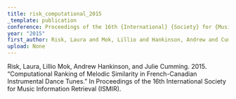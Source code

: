 ```yaml
---
title: risk_computational_2015
_template: publication
conference: Proceedings of the 16th {International} {Society} for {Music} {Information} {Retrieval} ({ISMIR})
year: "2015"
first_author: Risk, Laura and Mok, Lillio and Hankinson, Andrew and Cumming, Julie
upload: None
---
```

Risk, Laura, Lillio Mok, Andrew Hankinson, and Julie Cumming. 2015. “Computational Ranking of Melodic Similarity in French-Canadian Instrumental Dance Tunes.” In Proceedings of the 16th International Society for Music Information Retrieval (ISMIR).